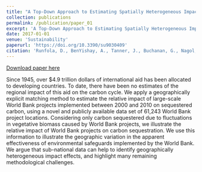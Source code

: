 ```yaml
---
title: "A Top-Down Approach to Estimating Spatially Heterogeneous Impacts of Development Aid on Vegetative Carbon Sequestration"
collection: publications
permalink: /publication/paper_01
excerpt: 'A Top-Down Approach to Estimating Spatially Heterogeneous Impacts of Development Aid on Vegetative Carbon Sequestration'
date: 2017-01-01
venue: 'Sustainability'
paperurl: 'https://doi.org/10.3390/su9030409'
citation: 'Runfola, D., BenYishay, A., Tanner, J., Buchanan, G., Nagol, J., Leu M., Goodman, S., Trichler, R., Marty, R. 2017. A Top-Down Approach to Estimating Spatially Heterogeneous Impacts of Development Aid on Vegetative Carbon Sequestration. Sustainability, 9(3), 409.'
---
```


[Download paper here](https://doi.org/10.3390/su9030409)

Since 1945, over $4.9 trillion dollars of international aid has been allocated to developing countries. To date, there have been no estimates of the regional impact of this aid on the carbon cycle. We apply a geographically explicit matching method to estimate the relative impact of large-scale World Bank projects implemented between 2000 and 2010 on sequestered carbon, using a novel and publicly available data set of 61,243 World Bank project locations. Considering only carbon sequestered due to fluctuations in vegetative biomass caused by World Bank projects, we illustrate the relative impact of World Bank projects on carbon sequestration. We use this information to illustrate the geographic variation in the apparent effectiveness of environmental safeguards implemented by the World Bank. We argue that sub-national data can help to identify geographically heterogeneous impact effects, and highlight many remaining methodological challenges.
